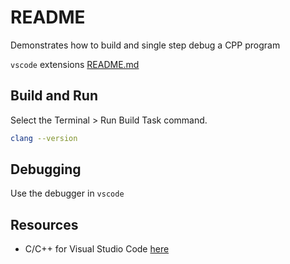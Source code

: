 # README

Demonstrates how to build and single step debug a CPP program  

`vscode` extensions [README.md](../README.md)  

## Build and Run

Select the Terminal > Run Build Task command.

```sh
clang --version
```

## Debugging

Use the debugger in `vscode`  

## Resources

* C/C++ for Visual Studio Code [here](https://code.visualstudio.com/docs/languages/cpp)  

